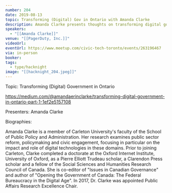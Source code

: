 ```yaml
---
number: 204
date: 2019-08-13
topic: Transforming (Digital) Gov in Ontario with Amanda Clarke
description: Amanda Clarke presents thoughts on transforming digital government in Ontario. https://medium.com/@amandaerinclarke/transforming-digital-government-in-ontario-part-1-1ef2e5157108
speakers:
  - "[[Amanda Clarke]]"
venue: "[[PagerDuty, Inc.]]"
videoUrl:
eventUrl: https://www.meetup.com/civic-tech-toronto/events/263196467
via: in-person
booker:
tags:
  - type/hacknight
image: "[[hacknight_204.jpeg]]"
---
```


Topic: Transforming (Digital) Government in Ontario

https://medium.com/@amandaerinclarke/transforming-digital-government-in-ontario-part-1-1ef2e5157108



Presenters:
Amanda Clarke

Biographies:

Amanda Clarke is a member of Carleton University's faculty of the School of Public Policy and Administration. Her research examines public sector reform, policymaking and civic engagement, focusing in particular on the impact and role of digital technologies in these domains. Prior to joining Carleton, Clarke completed a doctorate at the Oxford Internet Institute, University of Oxford, as a Pierre Elliott Trudeau scholar, a Clarendon Press scholar and a fellow of the Social Sciences and Humanities Research Council of Canada. She is co-editor of "Issues in Canadian Governance" and author of "Opening the Government of Canada: The Federal Bureaucracy in the Digital Age". In 2017, Dr. Clarke was appointed Public Affairs Research Excellence Chair.
